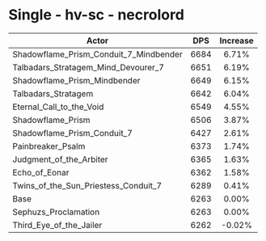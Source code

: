# Single - hv-sc - necrolord
| Actor | DPS | Increase |
|---|:---:|:---:|
|Shadowflame_Prism_Conduit_7_Mindbender|6684|6.71%|
|Talbadars_Stratagem_Mind_Devourer_7|6651|6.19%|
|Shadowflame_Prism_Mindbender|6649|6.15%|
|Talbadars_Stratagem|6642|6.04%|
|Eternal_Call_to_the_Void|6549|4.55%|
|Shadowflame_Prism|6506|3.87%|
|Shadowflame_Prism_Conduit_7|6427|2.61%|
|Painbreaker_Psalm|6373|1.74%|
|Judgment_of_the_Arbiter|6365|1.63%|
|Echo_of_Eonar|6362|1.58%|
|Twins_of_the_Sun_Priestess_Conduit_7|6289|0.41%|
|Base|6263|0.00%|
|Sephuzs_Proclamation|6263|0.00%|
|Third_Eye_of_the_Jailer|6262|-0.02%|
